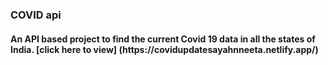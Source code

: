 # <h3>COVID api
  <h4> An API based project to find the current Covid 19 data in all the states of India.
  [click here to view] (https://covidupdatesayahnneeta.netlify.app/)
